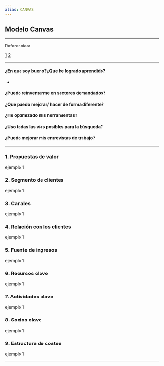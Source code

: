 ```yaml
---
alias: CANVAS
---
```


## Modelo Canvas

---

Referencias:

[1](https://www.zendesk.com.mx/blog/modelo-canvas-que-es/)
[2](https://economipedia.com/definiciones/modelo-canvas.html)

---

#### ¿En que soy bueno?¿Que he logrado aprendido?

- 

#### ¿Puedo reinventarme en sectores demandados?

#### ¿Que puedo mejorar/ hacer de forma diferente?

#### ¿He optimizado mis herramientas?

#### ¿Uso todas las vías posibles para la búsqueda?

#### ¿Puedo mejorar mis entrevistas de trabajo?

---

### 1. Propuestas de valor
ejemplo 1

### 2. Segmento de clientes
ejemplo 1

### 3. Canales
ejemplo 1

### 4. Relación con los clientes
ejemplo 1

### 5. Fuente de ingresos
ejemplo 1

### 6. Recursos clave
ejemplo 1

### 7. Actividades clave
ejemplo 1

### 8. Socios clave
ejemplo 1

### 9. Estructura de costes
ejemplo 1


---